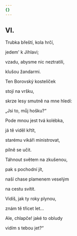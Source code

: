 ```yaml
---
{}
---
```


## VI.  

Trubka břeští, kola hrčí,  

jedem' k Jihlavi;

vzadu, abysme nic neztratili,

klušou žandarmi.

Ten Borovský kostelíček

stojí na vršku,

skrze lesy smutně na mne hledí:

„Jsi to, můj hošku?“

Pode mnou jest tvá kolébka,

já tě viděl křtít,

starému vikáři ministrovat,

pilně se učit.

Táhnout světem na zkušenou,

pak s pochodní jít,

naší chase plamenem veselým

na cestu svítit.

Vidíš, jak ty roky plynou,

znám tě třicet let…

Ale, chlapče! jaké to obludy

vidím s tebou jet?“
